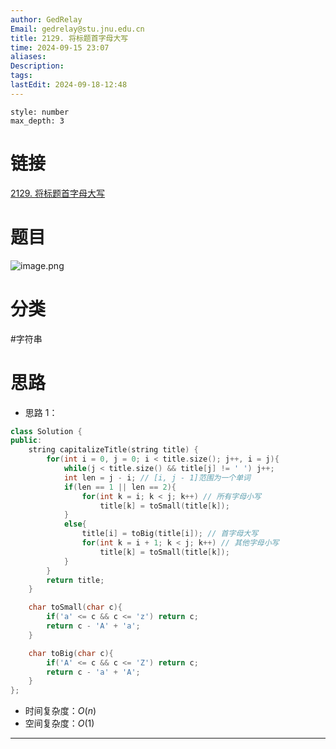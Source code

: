 ```yaml
---
author: GedRelay
Email: gedrelay@stu.jnu.edu.cn
title: 2129. 将标题首字母大写
time: 2024-09-15 23:07
aliases: 
Description: 
tags: 
lastEdit: 2024-09-18-12:48
---
```


```toc
style: number
max_depth: 3
```

# 链接
[2129. 将标题首字母大写](https://leetcode.cn/problems/capitalize-the-title/) 

# 题目
![image.png](https://ged-pic-bed.oss-cn-guangzhou.aliyuncs.com/img/202409152307061.png)


# 分类
#字符串 

# 思路
- 思路 1：


```cpp
class Solution {
public:
    string capitalizeTitle(string title) {
        for(int i = 0, j = 0; i < title.size(); j++, i = j){
            while(j < title.size() && title[j] != ' ') j++;
            int len = j - i; // [i, j - 1]范围为一个单词
            if(len == 1 || len == 2){
                for(int k = i; k < j; k++) // 所有字母小写
                    title[k] = toSmall(title[k]);
            }
            else{
                title[i] = toBig(title[i]); // 首字母大写
                for(int k = i + 1; k < j; k++) // 其他字母小写
                    title[k] = toSmall(title[k]);
            }
        }
        return title;
    }

    char toSmall(char c){
        if('a' <= c && c <= 'z') return c;
        return c - 'A' + 'a';
    }

    char toBig(char c){
        if('A' <= c && c <= 'Z') return c;
        return c - 'a' + 'A';
    }
};
```


- 时间复杂度：${O\left( n \right)  }$ 
- 空间复杂度：${O\left( 1 \right)  }$ 


---

